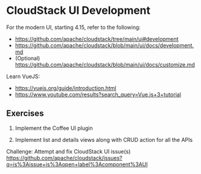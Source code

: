 # CloudStack UI Development

For the modern UI, starting 4.15, refer to the following:
- https://github.com/apache/cloudstack/tree/main/ui#development
- https://github.com/apache/cloudstack/blob/main/ui/docs/development.md
- (Optional) https://github.com/apache/cloudstack/blob/main/ui/docs/customize.md

Learn VueJS:
- https://vuejs.org/guide/introduction.html
- https://www.youtube.com/results?search_query=Vue.js+3+tutorial

## Exercises

1. Implement the Coffee UI plugin

2. Implement list and details views along with CRUD action for all the APIs

Challenge: Attempt and fix CloudStack UI issue(s)
https://github.com/apache/cloudstack/issues?q=is%3Aissue+is%3Aopen+label%3Acomponent%3AUI
